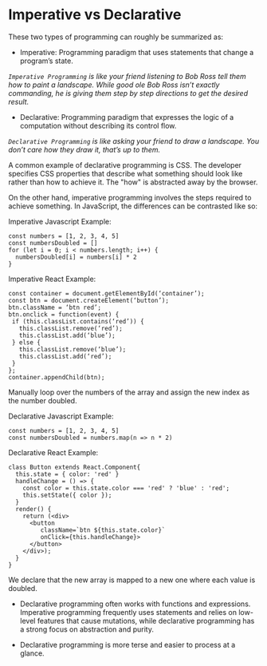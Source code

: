 # Imperative vs Declarative

These two types of programming can roughly be summarized as:

- Imperative: Programming paradigm that uses statements that change a program’s state.

_```Imperative Programming``` is like your friend listening to Bob Ross tell them how to paint a landscape. While good ole Bob Ross isn’t exactly commanding, he is giving them step by step directions to get the desired result._

- Declarative: Programming paradigm that expresses the logic of a computation without describing its control flow.

_```Declarative Programming``` is like asking your friend to draw a landscape. You don’t care how they draw it, that’s up to them._



A common example of declarative programming is CSS. The developer specifies CSS properties that describe what something should look like rather than how to achieve it. The "how" is abstracted away by the browser.

On the other hand, imperative programming involves the steps required to achieve something. In JavaScript, the differences can be contrasted like so:

Imperative Javascript Example:

```
const numbers = [1, 2, 3, 4, 5]
const numbersDoubled = []
for (let i = 0; i < numbers.length; i++) {
  numbersDoubled[i] = numbers[i] * 2
}
```
Imperative React Example:

```
const container = document.getElementById(‘container’);
const btn = document.createElement(‘button’);
btn.className = ‘btn red’;
btn.onclick = function(event) {
 if (this.classList.contains(‘red’)) {
   this.classList.remove(‘red’);
   this.classList.add(‘blue’);
 } else {
   this.classList.remove(‘blue’);
   this.classList.add(‘red’);
 }
};
container.appendChild(btn);
```

Manually loop over the numbers of the array and assign the new index as the number doubled.

Declarative Javascript Example:

```
const numbers = [1, 2, 3, 4, 5]
const numbersDoubled = numbers.map(n => n * 2)
```

Declarative React Example:

```
class Button extends React.Component{
  this.state = { color: 'red' }
  handleChange = () => {
    const color = this.state.color === 'red' ? 'blue' : 'red';
    this.setState({ color });
  }
  render() {
    return (<div>
      <button 
         className=`btn ${this.state.color}`
         onClick={this.handleChange}>
      </button>
    </div>);
  }
}
```

We declare that the new array is mapped to a new one where each value is doubled.

- Declarative programming often works with functions and expressions. Imperative programming frequently uses statements and relies on low-level features that cause mutations, while declarative programming has a strong focus on abstraction and purity.

- Declarative programming is more terse and easier to process at a glance.